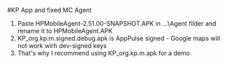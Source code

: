 #KP App and fixed MC Agent

1. Paste HPMobileAgent-2.51.00-SNAPSHOT.APK in ...\Agent filder and rename it to HPMobileAgent.APK
2. KP_org.kp.m.signed.debug.apk is AppPulse signed - Google maps will not work wirh dev-signed keys
3. That's why I recommend using KP_org.kp.m.apk for a demo